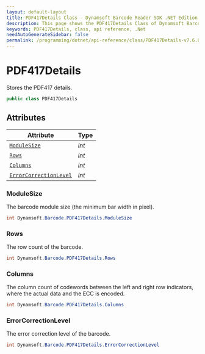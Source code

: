 ```yaml
---
layout: default-layout
title: PDF417Details Class - Dynamsoft Barcode Reader SDK .NET Edition API Reference
description: This page shows the PDF417Details Class of Dynamsoft Barcode Reader SDK .NET Edition.
keywords: PDF417Details, class, api reference, .Net
needAutoGenerateSidebar: false
permalink: /programming/dotnet/api-reference/class/PDF417Details-v7.6.0.html
---
```



# PDF417Details
Stores the PDF417 details.

```C#
public class PDF417Details
```  

## Attributes
  
| Attribute | Type |
|---------- | ---- |
| [`ModuleSize`](#modulesize) | *int* |
| [`Rows`](#rows) | *int* |
| [`Columns`](#columns) | *int* |
| [`ErrorCorrectionLevel`](#errorcorrectionlevel) | *int* |


### ModuleSize
The barcode module size (the minimum bar width in pixel).

```C#
int Dynamsoft.Barcode.PDF417Details.ModuleSize
```

### Rows
The row count of the barcode.

```C#
int Dynamsoft.Barcode.PDF417Details.Rows
```

### Columns
The column count of codewords between the left and right row indicators, where the actual data and the ECC is encoded.

```C#
int Dynamsoft.Barcode.PDF417Details.Columns
```

### ErrorCorrectionLevel
The error correction level of the barcode.

```C#
int Dynamsoft.Barcode.PDF417Details.ErrorCorrectionLevel
```
